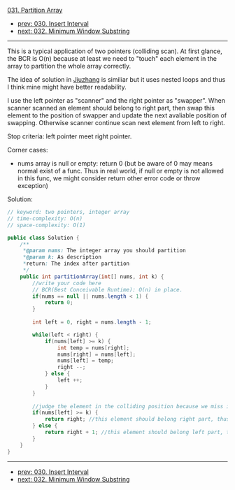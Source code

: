 [031. Partition Array](http://www.lintcode.com/problem/partition-array)

- [prev: 030. Insert Interval](030-insert-interval.md)
- [next: 032. Minimum Window Substring](032-minimum-window-substring.md)

---

This is a typical application of two pointers (colliding scan). At first glance, the BCR is O(n) because at least we need to "touch" each element in the array to partition the whole array correctly.

The idea of solution in [Jiuzhang](http://www.jiuzhang.com/solutions/partition-array/) is similiar but it uses nested loops and thus I think mine might have better readability.

I use the left pointer as "scanner" and the right pointer as "swapper". When scanner scanned an element should belong to right part, then swap this element to the position of swapper and update the next avaliable position of swapping. Otherwise scanner continue scan next element from left to right.

Stop criteria: left pointer meet right pointer.

Corner cases:
- nums array is null or empty: return 0 (but be aware of 0 may means normal exist of a func. Thus in real world, if null or empty is not allowed in this func, we might consider return other error code or throw exception)

Solution:
```java
// keyword: two pointers, integer array
// time-complexity: O(n)
// space-complexity: O(1)

public class Solution {
	/** 
     *@param nums: The integer array you should partition
     *@param k: As description
     *return: The index after partition
     */
    public int partitionArray(int[] nums, int k) {
	    //write your code here
	    // BCR(Best Conceivable Runtime): O(n) in place.
	    if(nums == null || nums.length < 1) {
	        return 0;
	    }
	    
	    int left = 0, right = nums.length - 1;

	    while(left < right) {
	        if(nums[left] >= k) {
	            int temp = nums[right];
	            nums[right] = nums[left];
	            nums[left] = temp;
	            right --;
	        } else {
	            left ++;
	        }
	    }
	    
	    //judge the element in the colliding position because we miss it in the above while-loop
	    if(nums[left] >= k) {
	        return right; //this element should belong right part, thus return right
	    } else {
	        return right + 1; //this element should belong left part, thus return the position next to the right pointer
	    }
    }
}
```

---

- [prev: 030. Insert Interval](030-insert-interval.md)
- [next: 032. Minimum Window Substring](032-minimum-window-substring.md)
